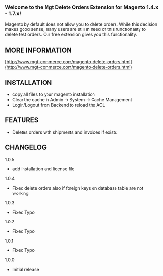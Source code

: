 ### Welcome to the Mgt Delete Orders Extension for Magento 1.4.x - 1.7.x!

Magento by default does not allow you to delete orders. 
While this decision makes good sense, many users are still in need of this functionality to delete test orders. 
Our free extension gives you this functionality.

## MORE INFORMATION

[http://www.mgt-commerce.com/magento-delete-orders.html](http://www.mgt-commerce.com/magento-delete-orders.html)

## INSTALLATION

* copy all files to your magento installation
* Clear the cache in Admin -> System -> Cache Management 
* Login/Logout from Backend to reload the ACL


## FEATURES

* Deletes orders with shipments and invoices if exists


## CHANGELOG


1.0.5 
* add installation and license file

1.0.4
* Fixed delete orders also if foreign keys on database table are not working

1.0.3
* Fixed Typo

1.0.2
* Fixed Typo

1.0.1
* Fixed Typo

1.0.0

* Initial release